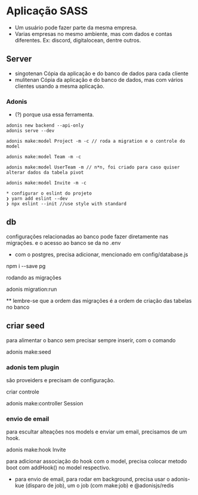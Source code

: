 # Aplicação SASS

- Um usuário pode fazer parte da mesma empresa.
- Varias empresas no mesmo ambiente, mas com dados e contas diferentes. Ex: discord, digitalocean, dentre outros.

## Server

- singotenan
  Cópia da aplicação e do banco de dados para cada cliente
- mulitenan
  Cópia da aplicação e do banco de dados, mas com vários clientes usando a mesma aplicação.

### Adonis

- (?) porque usa essa ferramenta.

```console
adonis new backend --api-only
adonis serve --dev
```

```console
adonis make:model Project -m -c // roda a migration e o controle do model

adonis make:model Team -m -c

adonis make:model UserTeam -m // n*n, foi criado para caso quiser alterar dados da tabela pivot

adonis make:model Invite -m -c
```

```console
* configurar o eslint do projeto
❯ yarn add eslint --dev
❯ npx eslint --init //use style with standard
```

## db

configurações relacionadas ao banco pode fazer diretamente nas migrações.
e o acesso ao banco se da no .env

- com o postgres, precisa adicionar, mencionado em config/database.js

npm i --save pg

rodando as migrações

adonis migration:run

\*\* lembre-se que a ordem das migrações é a ordem de criação das tabelas no banco

## criar seed

para alimentar o banco sem precisar sempre inserir, com o comando

adonis make:seed

### adonis tem plugin

são proveiders e precisam de configuração.

criar controle 

adonis make:controller Session

### envio de email

para escultar alteações nos models e enviar um email, precisamos de um hook.

adonis make:hook Invite

para adicionar associação do hook com o model, precisa colocar metodo boot com addHook() no model respectivo.

* para envio de email, para rodar em background, precisa usar o adonis-kue (disparo de job), um o job (com make:job) e @adonisjs/redis


